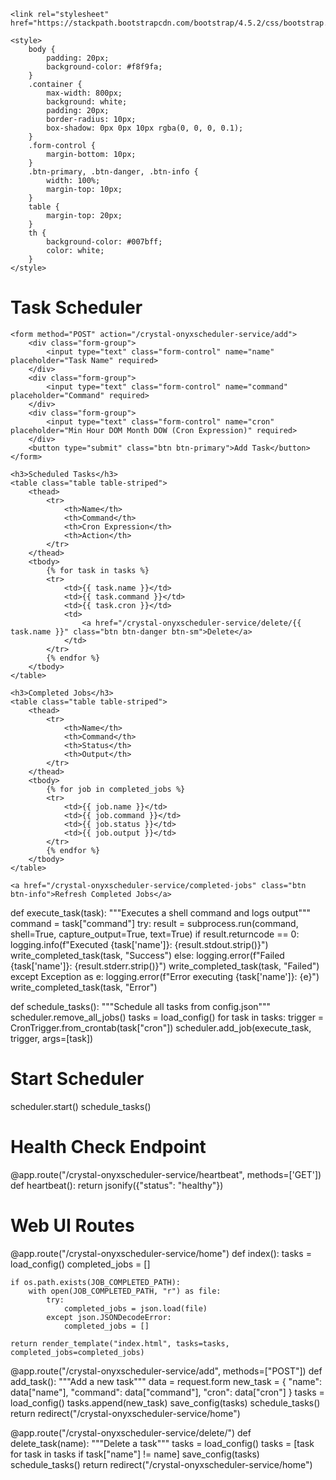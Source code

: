 <!DOCTYPE html>
<html lang="en">
<head>
    <meta charset="UTF-8">
    <meta name="viewport" content="width=device-width, initial-scale=1.0">
    <title>Task Scheduler</title>

    <link rel="stylesheet" href="https://stackpath.bootstrapcdn.com/bootstrap/4.5.2/css/bootstrap.min.css">
    
    <style>
        body {
            padding: 20px;
            background-color: #f8f9fa;
        }
        .container {
            max-width: 800px;
            background: white;
            padding: 20px;
            border-radius: 10px;
            box-shadow: 0px 0px 10px rgba(0, 0, 0, 0.1);
        }
        .form-control {
            margin-bottom: 10px;
        }
        .btn-primary, .btn-danger, .btn-info {
            width: 100%;
            margin-top: 10px;
        }
        table {
            margin-top: 20px;
        }
        th {
            background-color: #007bff;
            color: white;
        }
    </style>
</head>
<body>

<div class="container">
    <h1 class="text-center">Task Scheduler</h1>

    <form method="POST" action="/crystal-onyxscheduler-service/add">
        <div class="form-group">
            <input type="text" class="form-control" name="name" placeholder="Task Name" required>
        </div>
        <div class="form-group">
            <input type="text" class="form-control" name="command" placeholder="Command" required>
        </div>
        <div class="form-group">
            <input type="text" class="form-control" name="cron" placeholder="Min Hour DOM Month DOW (Cron Expression)" required>
        </div>
        <button type="submit" class="btn btn-primary">Add Task</button>
    </form>

    <h3>Scheduled Tasks</h3>
    <table class="table table-striped">
        <thead>
            <tr>
                <th>Name</th>
                <th>Command</th>
                <th>Cron Expression</th>
                <th>Action</th>
            </tr>
        </thead>
        <tbody>
            {% for task in tasks %}
            <tr>
                <td>{{ task.name }}</td>
                <td>{{ task.command }}</td>
                <td>{{ task.cron }}</td>
                <td>
                    <a href="/crystal-onyxscheduler-service/delete/{{ task.name }}" class="btn btn-danger btn-sm">Delete</a>
                </td>
            </tr>
            {% endfor %}
        </tbody>
    </table>

    <h3>Completed Jobs</h3>
    <table class="table table-striped">
        <thead>
            <tr>
                <th>Name</th>
                <th>Command</th>
                <th>Status</th>
                <th>Output</th>
            </tr>
        </thead>
        <tbody>
            {% for job in completed_jobs %}
            <tr>
                <td>{{ job.name }}</td>
                <td>{{ job.command }}</td>
                <td>{{ job.status }}</td>
                <td>{{ job.output }}</td>
            </tr>
            {% endfor %}
        </tbody>
    </table>

    <a href="/crystal-onyxscheduler-service/completed-jobs" class="btn btn-info">Refresh Completed Jobs</a>
</div>

</body>
</html>



def execute_task(task):
    """Executes a shell command and logs output"""
    command = task["command"]
    try:
        result = subprocess.run(command, shell=True, capture_output=True, text=True)
        if result.returncode == 0:
            logging.info(f"Executed {task['name']}: {result.stdout.strip()}")
            write_completed_task(task, "Success")
        else:
            logging.error(f"Failed {task['name']}: {result.stderr.strip()}")
            write_completed_task(task, "Failed")
    except Exception as e:
        logging.error(f"Error executing {task['name']}: {e}")
        write_completed_task(task, "Error")

def schedule_tasks():
    """Schedule all tasks from config.json"""
    scheduler.remove_all_jobs()
    tasks = load_config()
    for task in tasks:
        trigger = CronTrigger.from_crontab(task["cron"])
        scheduler.add_job(execute_task, trigger, args=[task])

# Start Scheduler
scheduler.start()
schedule_tasks()

# Health Check Endpoint
@app.route("/crystal-onyxscheduler-service/heartbeat", methods=['GET']) 
def heartbeat():
    return jsonify({"status": "healthy"})

# Web UI Routes
@app.route("/crystal-onyxscheduler-service/home") 
def index():
    tasks = load_config()
    completed_jobs = []
    
    if os.path.exists(JOB_COMPLETED_PATH):
        with open(JOB_COMPLETED_PATH, "r") as file:
            try:
                completed_jobs = json.load(file)
            except json.JSONDecodeError:
                completed_jobs = []

    return render_template("index.html", tasks=tasks, completed_jobs=completed_jobs)

@app.route("/crystal-onyxscheduler-service/add", methods=["POST"]) 
def add_task():
    """Add a new task"""
    data = request.form
    new_task = {
        "name": data["name"],
        "command": data["command"],
        "cron": data["cron"]
    }
    tasks = load_config()
    tasks.append(new_task)
    save_config(tasks)
    schedule_tasks()
    return redirect("/crystal-onyxscheduler-service/home") 

@app.route("/crystal-onyxscheduler-service/delete/<name>")
def delete_task(name):
    """Delete a task"""
    tasks = load_config()
    tasks = [task for task in tasks if task["name"] != name]
    save_config(tasks)
    schedule_tasks()
    return redirect("/crystal-onyxscheduler-service/home") 
